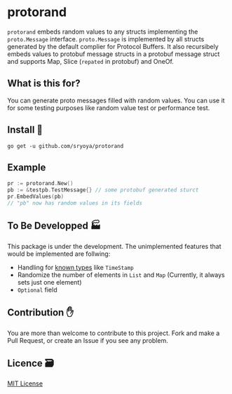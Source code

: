 # protorand

`protorand` embeds random values to any structs implementing the `proto.Message` interface.
 `proto.Message` is implemented by all structs generated by the default complier for Protocol Buffers.
It also recursibely embeds values to protobuf message structs in a protobuf message struct and supports Map, Slice (`repated` in protobuf) and OneOf.
 
## What is this for?
You can generate proto messages filled with random values.
You can use it for some testing purposes like random value test or performance test.

## Install 🚀

```
go get -u github.com/sryoya/protorand
```

## Example
```.go
pr := protorand.New()
pb := &testpb.TestMessage{} // some protobuf generated sturct
pr.EmbedValues(pb) 
// "pb" now has random values in its fields
```

## To Be Developped 🏭

This package is under the development. The unimplemented features that would be implemented are follwing:

- Handling for [known types](https://developers.google.com/protocol-buffers/docs/reference/google.protobuf) like `TimeStamp`
- Randomize the number of elements in `List` and `Map` (Currently, it always sets just one element)
- `Optional` field

## Contribution ✋

You are more than welcome to contribute to this project. Fork and make a Pull Request, or create an Issue if you see any problem.

## Licence 🗃️

[MIT License](./LICENSE)
